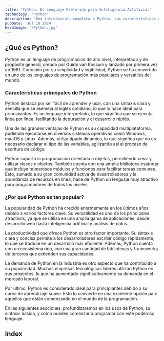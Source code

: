 ```yaml
---
title: 'Python: El Lenguaje Preferido para Inteligencia Artificial'
technology: 'Python'
description: 'Una introducción completa a Python, sus características y por qué es tan popular en el mundo de la programación.'
pubDate: 'Jul 18 2024'
heroImage: '/Python.jpg'
---
```


## ¿Qué es Python?
Python es un lenguaje de programación de alto nivel, interpretado y de propósito general, creado por Guido van Rossum y lanzado por primera vez en 1991. Conocido por su simplicidad y legibilidad, Python se ha convertido en uno de los lenguajes de programación más populares y versátiles del mundo.

### Características principales de Python
Python destaca por ser fácil de aprender y usar, con una sintaxis clara y sencilla que se asemeja al inglés cotidiano, lo que lo hace ideal para principiantes. Es un lenguaje interpretado, lo que significa que se ejecuta línea por línea, facilitando la depuración y el desarrollo rápido.

Una de las grandes ventajas de Python es su capacidad multiplataforma, pudiendo ejecutarse en diversos sistemas operativos como Windows, macOS y Linux. Además, utiliza tipado dinámico, lo que significa que no es necesario declarar el tipo de las variables, agilizando así el proceso de escritura de código.

Python soporta la programación orientada a objetos, permitiendo crear y utilizar clases y objetos. También cuenta con una amplia biblioteca estándar que incluye numerosos módulos y funciones para facilitar tareas comunes. Esto, sumado a su gran comunidad activa de desarrolladores y la abundancia de recursos en línea, hace de Python un lenguaje muy atractivo para programadores de todos los niveles.

### ¿Por qué Python es tan popular?
La popularidad de Python ha crecido enormemente en los últimos años debido a varios factores clave. Su versatilidad es uno de los principales atractivos, ya que se utiliza en una amplia gama de aplicaciones, desde desarrollo web hasta inteligencia artificial y análisis de datos.

La productividad que ofrece Python es otro factor importante. Su sintaxis clara y concisa permite a los desarrolladores escribir código rápidamente, lo que se traduce en un desarrollo más eficiente. Además, Python cuenta con un ecosistema rico, con una gran cantidad de bibliotecas y frameworks de terceros que extienden sus capacidades.

La demanda de Python en la industria es otro aspecto que ha contribuido a su popularidad. Muchas empresas tecnológicas líderes utilizan Python en sus proyectos, lo que ha aumentado significativamente su demanda en el mercado laboral.

Por último, Python es considerado ideal para principiantes debido a su curva de aprendizaje suave. Esto lo convierte en una excelente opción para aquellos que están comenzando en el mundo de la programación.

En las siguientes secciones, profundizaremos en los usos de Python, su sintaxis básica, y cómo puedes comenzar a programar con este poderoso lenguaje.

## index